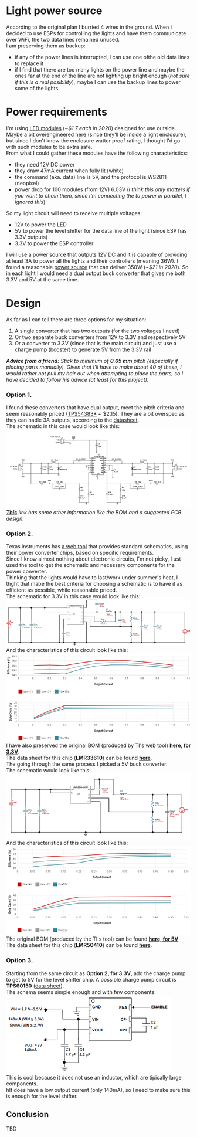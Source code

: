 # **Light power source**
According to the original plan I burried 4 wires in the ground. When I decided to use ESPs for controlling the lights and have them communicate over WiFi, the two data lines remained unused.  
I am preserving them as backup:
- if any of the power lines is interrupted, I can use one ofthe old data lines to replace it
- if I find that there are too many lights on the power line and maybe the ones far at the end of the line are not lighting up bright enough (*not sure if this is a real posibility*), maybe I can use the backup lines to power some of the lights.  

# Power requirements
I'm using [LED modules](https://www.holidaycoro.com/ProductDetails.asp?ProductCode=654) (*~$1.7 each in 2020*) designed for use outside. Maybe a bit overengineered here (since they'll be inside a light enclosure), but since I don't know the enclosure watter proof rating, I thought I'd go with such modules to be extra safe.  
From what I could gather these modules have the following characteristics:
- they need 12V DC power
- they draw 47mA current when fully lit (white)
- the command (aka. data) line is 5V, and the protocol is WS2811 (neopixel)
- power drop for 100 modules (from 12V) 6.03V (*I think this only matters if you want to chain them, since I'm connecting the to power in parallel, I ignored this*)

So my light circuit will need to receive multiple voltages:  
- 12V to power the LED  
- 5V to power the level shifter for the data line of the light (since ESP has 3.3V outputs)  
- 3.3V to power the ESP controller  

I will use a power source that outputs 12V DC and it is capable of providing at least 3A to power all the lights and their controllers (meaning 36W). I found a reasonable [power source](https://www.holidaycoro.com/12-Volt-350-Watt-Power-Supply-p/49.htm) that can deliver 350W (*~$21 in 2020*).
So in each light I would need a dual output buck converter that gives me both 3.3V and 5V at the same time.

# Design
As far as I can tell there are three options for my situation:
1. A single converter that has two outputs (for the two voltages I need)
2. Or two separate buck converters from 12V to 3.3V and respectively 5V
3. Or a converter to 3.3V (since that is the main circuit) and just use a charge pump (booster) to generate 5V from the 3.3V rail

***Advice from a friend:** Stick to minimum of **0.65 mm** pitch (especially if placing parts manually). Given that I'll have to make about 40 of these, I would rather not pull my hair out when attempting to place the parts, so I have decided to follow his advice (at least for this project).*  

### **Option 1.**
I found these converters that have dual output, meet the pitch criteria and seem reasonably priced ([TPS54383*](https://www.mouser.com/Search/Refine?Keyword=TPS54383P&qty=42) ~ $2.15). They are a bit overspec as they can hadle 3A outputs, according to the [datasheet](https://www.ti.com/lit/ds/symlink/tps54383.pdf?ts=1601390106496&ref_url=https%253A%252F%252Fwww.ti.com%252Fproduct%252FTPS54383).  
The schematic in this case would look like this:  
![Original Schematic](Images/DualOutputPowerSchematic.png)  
*[**This**](https://www.ti.com/tool/PMP4961) link has some other information like the BOM and a suggested PCB design.*  

### **Option 2.**
Texas instruments has [a web tool](https://webench.ti.com/power-designer/switching-regulator) that provides standard schematics, using their power converter chips, based on specific requirements.  
Since I know almost nothing about electronic circuits, I'm not picky, I ust used the tool to get the schematic and necessary components for the power converter.  
Thinking that the lights would have to last/work under summer's heat, I thght that mabe the best criteria for choosing a schematic is to have it as efficient as possible, while reasonable priced.  
The schematic for 3.3V in this case would look like this:  
![Original Schematic](Images/3.3VBuckSchematic.png)  
And the characteristics of this circuit look like this:  
![Circuit Characteristics](Images/3.3VBuckCharacteristics.png)  
I have also preserved the original BOM (produced by TI's web tool) [**here, for 3.3V**](Hardware/3.3BuckBOM.csv).  
The data sheet for this chip (**LMR33610**) can be found [**here**](https://www.ti.com/lit/ds/symlink/lmr33610.pdf?ts=1601747510795&ref_url=https%253A%252F%252Fwww.ti.com%252Fproduct%252FLMR33610%253Futm_source%253Dgoogle%2526utm_medium%253Dcpc%2526utm_campaign%253Dapp-null-null-GPN_EN-cpc-pf-google-wwe%2526utm_content%253DLMR33610%2526ds_k%253DLMR33610%2526DCM%253Dyes%2526gclsrc%253Daw.ds%2526%2526gclid%253DCj0KCQjwwuD7BRDBARIsAK_5YhXF2-Mhs7Dk4Tq8xg4DW-si23Ri2CLtTnMW85qvka4h__C4O32b0QcaAgoGEALw_wcB).  
The going through the same process I picked a 5V buck converter.  
The schematic would look like this:  
![Original Schematic](Images/5VBuckSchematic.png)  
And the characteristics of this circuit look like this:  
![Circuit Characteristics](Images/5VBuckCharacteristics.png)  
The original BOM (produced by the TI's tool) can be found [**here, for 5V**](Hardware/5BuckBOM.csv)  
The data sheet for this chip (**LMR50410**) can be found [**here**](https://www.ti.com/lit/ds/symlink/lmr50410.pdf?ts=1601747560668&ref_url=https%253A%252F%252Fwww.ti.com%252Fproduct%252FLMR50410).  

### **Option 3.**
Starting from the same circuit as **Option 2, for 3.3V**, add the charge pump to get to 5V for the level shifter chip.
A possible charge pump circuit is **TPS60150** ([data sheet](https://www.ti.com/lit/ds/symlink/tps60150.pdf?ts=1601740416406&ref_url=https%253A%252F%252Fwww.ti.com%252Fproduct%252FTPS60150%253Futm_source%253Dgoogle%2526utm_medium%253Dcpc%2526utm_campaign%253Dapp-null-null-GPN_EN-cpc-pf-google-wwe%2526utm_content%253DTPS60150%2526ds_k%253DTPS60150%2526DCM%253Dyes%2526gclsrc%253Daw.ds%2526%2526gclid%253DCj0KCQjwwuD7BRDBARIsAK_5YhWblRusjF8v8g2ZYhLHsx-FN8LUXIo1E90WrOaV9IOs0YWV746_6gwaAtjAEALw_wcB)).  
The schema seems simple enough and with few components:  
![Sample Schematic](Images/ChargePumpSchematic.png)  
This is cool because it does not use an inductor, which are tipically large components.  
hIt does have a low output current (only 140mA), so I need to make sure this is enough for the level shifter. 

## Conclusion
TBD